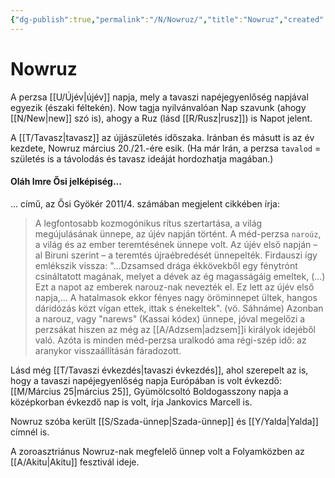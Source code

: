 ```yaml
---
{"dg-publish":true,"permalink":"/N/Nowruz/","title":"Nowruz","created":"2023-11-09T05:04","updated":"2025-09-22T01:59"}
---
```



# Nowruz

A perzsa [[U/Újév\|újév]] napja, mely a tavaszi napéjegyenlőség napjával egyezik (északi féltekén). Now tagja nyilvánvalóan Nap szavunk (ahogy [[N/New\|new]] szó is), ahogy a Ruz (lásd [[R/Rusz\|rusz]]) is Napot jelent.  

A [[T/Tavasz\|tavasz]] az újjászületés időszaka. Iránban és másutt is az év kezdete, Nowruz március 20./21.-ére esik. (Ha már Irán, a perzsa `tavalod` = születés is a távolodás és tavasz ideáját hordozhatja magában.)

#### Oláh Imre Ősi jelképiség...

... című, az Ősi Gyökér 2011/4. számában megjelent cikkében írja:  
> A legfontosabb kozmogónikus rítus szertartása, a világ megújulásának ünnepe, az újév napján történt. A méd-perzsa `naroúz`, a világ és az ember teremtésének ünnepe volt. Az újév első napján – al Biruni szerint – a teremtés újraébredését ünnepelték. Firdauszi így emlékszik vissza: "...Dzsamsed drága ékkövekből egy fénytrónt csináltatott magának, melyet a dévek az ég magasságáig emeltek, (...) Ezt a napot az emberek narouz-nak nevezték el. Ez lett az újév első napja,... A hatalmasok ekkor fényes nagy öröminnepet ültek, hangos dáridózás közt vígan ettek, ittak s énekeltek". (vö. Sáhnáme) Azonban a narouz, vagy "narews" (Kassai kódex) ünnepe, jóval megelőzi a perzsákat hiszen az még az [[A/Adzsem\|adzsem]]i királyok idejéből való. Azóta is minden méd-perzsa uralkodó ama régi-szép idő: az aranykor visszaállításán fáradozott.  

Lásd még [[T/Tavaszi évkezdés\|tavaszi évkezdés]], ahol szerepelt az is, hogy a tavaszi napéjegyenlőség napja Európában is volt évkezdő: [[M/Március 25\|március 25]], Gyümölcsoltó Boldogasszony napja a középkorban évkezdő nap is volt, írja Jankovics Marcell is.  

Nowruz szóba került [[S/Szada-ünnep\|Szada-ünnep]] és [[Y/Yalda\|Yalda]] címnél is.  

A zoroasztriánus Nowruz-nak megfelelő ünnep volt a Folyamközben az [[A/Akitu\|Akitu]] fesztivál ideje.  